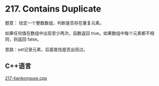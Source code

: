 # 217. Contains Duplicate  


题意： 给定一个整数数组，判断是否存在重复元素。  


如果任何值在数组中出现至少两次，函数返回 true。如果数组中每个元素都不相同，则返回 false。  


思路：set记录元素，后面查找是否出现过。  


## C++语言  

[217-tiankonguse.cpp](./217-tiankonguse.cpp)





